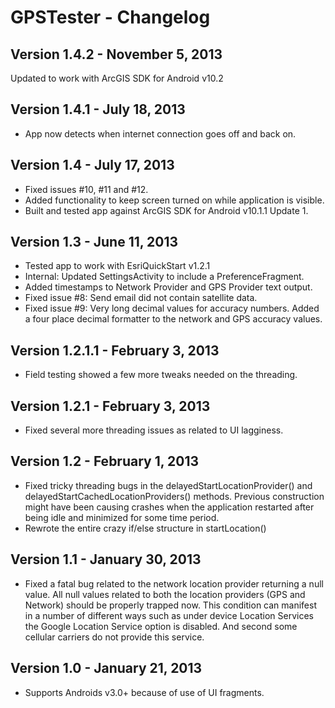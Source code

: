 # GPSTester - Changelog

## Version 1.4.2 - November 5, 2013
Updated to work with ArcGIS SDK for Android v10.2

## Version 1.4.1 - July 18, 2013
- App now detects when internet connection goes off and back on.

## Version 1.4 - July 17, 2013
- Fixed issues #10, #11 and #12.
- Added functionality to keep screen turned on while application is visible.
- Built and tested app against ArcGIS SDK for Android v10.1.1 Update 1.

## Version 1.3 - June 11, 2013
- Tested app to work with EsriQuickStart v1.2.1 
- Internal: Updated SettingsActivity to include a PreferenceFragment.
- Added timestamps to Network Provider and GPS Provider text output.
- Fixed issue #8: Send email did not contain satellite data.
- Fixed issue #9: Very long decimal values for accuracy numbers. Added a four place decimal formatter to the network and GPS accuracy values.

## Version 1.2.1.1 - February 3, 2013
- Field testing showed a few more tweaks needed on the threading.

## Version 1.2.1 - February 3, 2013
- Fixed several more threading issues as related to UI lagginess. 

## Version 1.2 - February 1, 2013
- Fixed tricky threading bugs in the delayedStartLocationProvider() and delayedStartCachedLocationProviders() methods. Previous construction might have been causing crashes when the application restarted after being idle and minimized for some time period.
- Rewrote the entire crazy if/else structure in startLocation() 

## Version 1.1 - January 30, 2013

- Fixed a fatal bug related to the network location provider returning a null value. All null values related to both the location providers (GPS and Network) should be properly trapped now. This condition can manifest in a number of different ways such as under device Location Services the Google Location Service option is disabled. And second some cellular carriers do not provide this service.


## Version 1.0 - January 21, 2013

- Supports Androids v3.0+ because of use of UI fragments. 